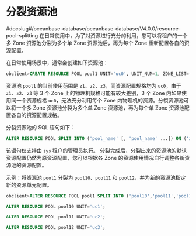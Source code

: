 分裂资源池 
==========================
#docslug#/oceanbase-database/oceanbase-database/V4.0.0/resource-pool-splitting
在日常使用中，为了对资源进行充分的利用，您可以将租户的一个多 Zone 资源池分裂为多个单 Zone 资源池后，再为每个 Zone 重新配置各自的资源配置。

在日常使用场景中，通常会创建如下资源池：

```sql
obclient>CREATE RESOURCE POOL pool1 UNIT='uc0', UNIT_NUM=1, ZONE_LIST=('z1','z2','z3');
```



资源池 `pool1` 的当前使用范围是 `z1`、`z2`、`z3`，而资源配置规格均为 `uc0`，由于 `z1`、`z2`、`z3` 等 3 个 Zone 上的物理机规格可能有较大差别，3 个 Zone 内如果使用同一个资源规格 `uc0`，无法充分利用每个 Zone 内物理机的资源。分裂资源池可以将一个多 Zone 资源池分裂为多个单 Zone 资源池，再为每个单 Zone 资源池配置各自的资源配置规格。

分裂资源池的 SQL 语句如下：

```sql
ALTER RESOURCE POOL SPLIT INTO ('pool_name' [, 'pool_name' ...]) ON ('zone' [, 'zone' ...])
```



该语句仅支持由 `sys` 租户的管理员执行。
分裂完成后，分裂出来的资源池的默认资源配置仍然为原资源配置，您可以根据各 Zone 的资源使用情况自行调整各新资源池的资源配置。

示例：将资源池 `pool1` 分裂为 `pool10`、`pool11` 和 `pool12`，并为新的资源池指定新的资源单元配置。

```sql
obclient>ALTER RESOURCE POOL pool1 SPLIT INTO ('pool10','pool11','pool12') ON ('z1','z2','z3');

ALTER RESOURCE POOL pool10 UNIT='uc1';

ALTER RESOURCE POOL pool11 UNIT='uc2';

ALTER RESOURCE POOL pool12 UNIT='uc3';
```


